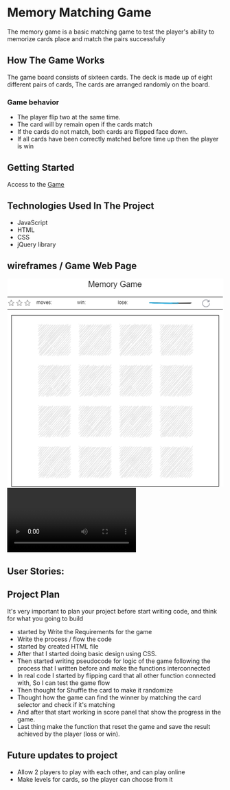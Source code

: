 # Memory Matching Game

The memory game is a basic matching game to test the player's ability to memorize cards place and match the pairs successfully

## How The Game Works

The game board consists of sixteen cards. The deck is made up of eight different pairs of cards, The cards are arranged randomly on the board.

### Game behavior

- The player flip two at the same time.
- The card will by remain open if the cards match
- If the cards do not match, both cards are flipped face down.
- If all cards have been correctly matched before time up then the player is win

## Getting Started

Access to the [Game](https://pages.git.generalassemb.ly/bushra-mulla/Memory-Matching-Game/)

## Technologies Used In The Project

- JavaScript
- HTML
- CSS
- jQuery library

## wireframes / Game Web Page

![wireframes](./img/whireframes.png)
![Web Page](./img/web.mp4)

## User Stories:

## Project Plan

It's very important to plan your project before start writing code, and think for what you going to build

- started by Write the Requirements for the game
- Write the process / flow the code
- started by created HTML file
- After that I started doing basic design using CSS.
- Then started writing pseudocode for logic of the game following the process that I written before and make the functions interconnected
- In real code I started by flipping card that all other function connected with, So I can test the game flow
- Then thought for Shuffle the card to make it randomize
- Thought how the game can find the winner by matching the card selector and check if it's matching
- And after that start working in score panel that show the progress in the game.
- Last thing make the function that reset the game and save the result achieved by the player (loss or win).

## Future updates to project

- Allow 2 players to play with each other, and can play online
- Make levels for cards, so the player can choose from it
